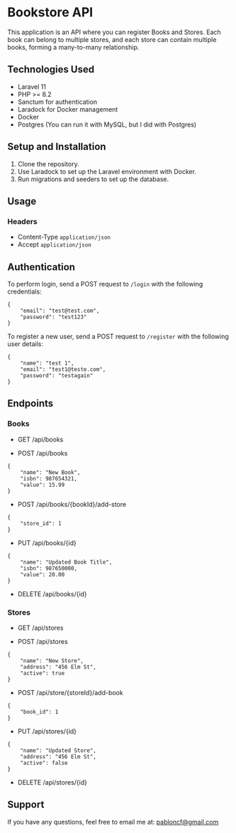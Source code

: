 # Bookstore API

This application is an API where you can register Books and Stores. Each book can belong to multiple stores, and each store can contain multiple books, forming a many-to-many relationship.

## Technologies Used
- Laravel 11
- PHP >= 8.2
- Sanctum for authentication
- Laradock for Docker management
- Docker
- Postgres (You can run it with MySQL, but I did with Postgres)

## Setup and Installation
1. Clone the repository.
2. Use Laradock to set up the Laravel environment with Docker.
3. Run migrations and seeders to set up the database.

## Usage
### Headers
* Content-Type `application/json`
* Accept `application/json`

## Authentication

To perform login, send a POST request to `/login` with the following credentials:

```
{
    "email": "test@test.com",
    "password": "test123"
}
```

To register a new user, send a POST request to `/register` with the following user details:

```
{
    "name": "test 1",
    "email": "test1@teste.com",
    "password": "testagain"
}
```

## Endpoints

### Books

* GET /api/books

* POST /api/books
```
{
    "name": "New Book",
    "isbn": 987654321,
    "value": 15.99
}
```

* POST /api/books/{bookId}/add-store
```
{
    "store_id": 1
}
```

* PUT /api/books/{id}
```
{
    "name": "Updated Book Title",
    "isbn": 987650000,
    "value": 20.00
}
```

* DELETE /api/books/{id}

### Stores

* GET /api/stores

* POST /api/stores
```
{
    "name": "New Store",
    "address": "456 Elm St",
    "active": true
}
```

* POST /api/store/{storeId}/add-book
```
{
    "book_id": 1
}
```

* PUT /api/stores/{id}
```
{
    "name": "Updated Store",
    "address": "456 Elm St",
    "active": false
}
```

* DELETE /api/stores/{id}

## Support
If you have any questions, feel free to email me at: pabloncf@gmail.com

